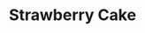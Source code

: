 ---
title: Strawberry Cake
description: 
tags: family dessert
source: Lenora Knight
yield: 
ingredients: 
- 1 package strawberry gelatin
- 1 box white cake mix
- 3/4 cup vegetable oil
- 4 eggs (well beaten)
- 2 Tbs flour
- 1 package frozen strawberries
- (for icing) 1/2 cup butter
- (for icing) 1 box confectioners sugar
instructions: 
- Preheat oven to 350F
- Dissolve gelatin in hot water. Set aside
- Combine cake mix, oil, eggs, and flour. Blend well
- Drain the strawberries well. Reserving juices for icing
- Add the dissolved gelatin and the drained strawberries. Mix well
- Spoon mixture in cake pans
- Bake for 30 to 35 minutes at 350F
- For icing, cream butter until soft. 
- Sift the confectioners sugar, and gradually add into creamed butter.
- Slowly add in strawberry juice from the draining step for a smooth icing
---